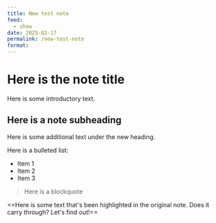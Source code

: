 ```yaml
---
title: New test note
feed:
  - show
date: 2025-02-17
permalink: /new-test-note
format:
---
```

# Here is the note title

Here is some introductory text.

## Here is a note subheading

Here is some additional text under the new heading.

Here is a bulleted list:
- Item 1
- Item 2
- Item 3

> Here is a blockquote

==Here is some text that's been highlighted in the original note. Does it carry through? Let's find out!==

